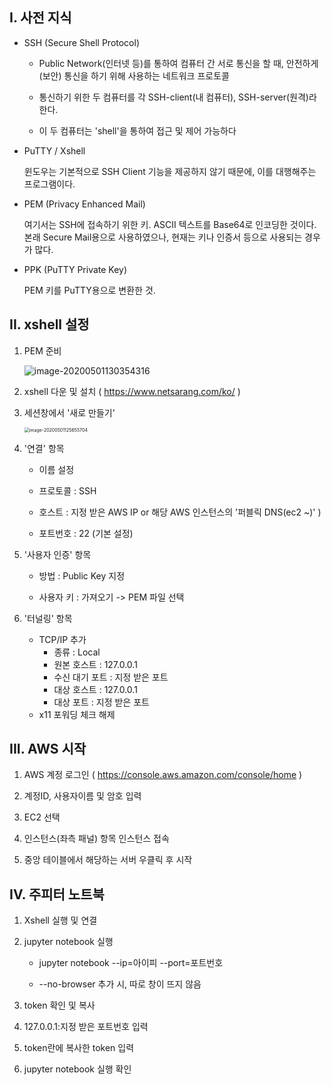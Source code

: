 ## I. 사전 지식

* SSH (Secure Shell Protocol)

  - Public Network(인터넷 등)를 통하여 컴퓨터 간 서로 통신을 할 때, 안전하게(보안) 통신을 하기 위해 사용하는 네트워크 프로토콜

  - 통신하기 위한 두 컴퓨터를 각 SSH-client(내 컴퓨터), SSH-server(원격)라 한다.

  -  이 두 컴퓨터는 'shell'을 통하여 접근 및 제어 가능하다

    

* PuTTY / Xshell

  윈도우는 기본적으로 SSH Client 기능을 제공하지 않기 때문에,  이를 대행해주는 프로그램이다.

  

* PEM (Privacy Enhanced Mail)

  여기서는 SSH에 접속하기 위한 키. ASCII 텍스트를 Base64로 인코딩한 것이다. 본래 Secure  Mail용으로 사용하였으나, 현재는 키나 인증서 등으로 사용되는 경우가 많다. 

  

* PPK (PuTTY Private Key)

  PEM 키를 PuTTY용으로 변환한 것.




## II. xshell 설정

1. PEM 준비

   ![image-20200501130354316](images/image-20200501130354316.png)

   

2. xshell 다운 및 설치 ( https://www.netsarang.com/ko/ )

   

3. 세션창에서 '새로 만들기'

   <img src="images/image-20200501125655704.png" alt="image-20200501125655704" style="zoom:50%;" />

4. '연결' 항목 

   * 이름 설정

   * 프로토콜 : SSH

   * 호스트 : 지정 받은 AWS IP or 해당 AWS 인스턴스의 '퍼블릭 DNS(ec2 ~)' )

   * 포트번호 : 22  (기본 설정) 

     

5. '사용자 인증' 항목

   * 방법 : Public Key 지정

   * 사용자 키 : 가져오기 -> PEM 파일 선택

     

6. '터널링' 항목

   * TCP/IP 추가
     * 종류 : Local
     * 원본 호스트 : 127.0.0.1
     * 수신 대기 포트 : 지정 받은 포트
     * 대상 호스트 : 127.0.0.1
     * 대상 포트 : 지정 받은 포트
   * x11 포워딩 체크 해제

   

## III. AWS 시작

 1. AWS 계정 로그인 ( https://console.aws.amazon.com/console/home )

    

 2. 계정ID, 사용자이름 및 암호 입력

    

 3. EC2 선택

    

 4. 인스턴스(좌측 패널) 항목 인스턴스 접속

    

 5. 중앙 테이블에서 해당하는 서버 우클릭 후 시작



## IV. 주피터 노트북 

1. Xshell 실행 및 연결

   

2. jupyter notebook 실행

   * jupyter notebook --ip=아이피 --port=포트번호 
   
   * --no-browser 추가 시, 따로 창이 뜨지 않음
   
     
   

3. token 확인 및 복사

   

4. 127.0.0.1:지정 받은 포트번호 입력

   

5. token란에 복사한 token 입력 

   

6. jupyter notebook 실행 확인



















































